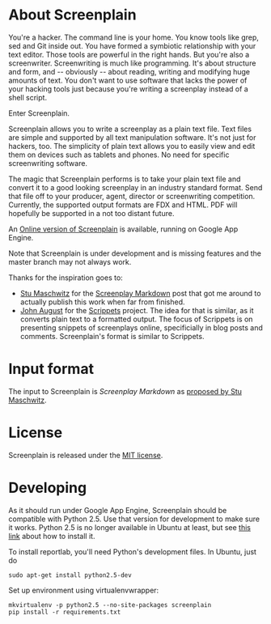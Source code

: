 About Screenplain
=================

You're a hacker. The command line is your home. You know tools like grep, sed
and Git inside out. You have formed a symbiotic relationship with your text
editor. Those tools are powerful in the right hands. But you're also a
screenwriter. Screenwriting is much like programming. It's about structure and
form, and -- obviously -- about reading, writing and modifying huge amounts of
text. You don't want to use software that lacks the power of your hacking
tools just because you're writing a screenplay instead of a shell script.

Enter Screenplain.

Screenplain allows you to write a screenplay as a plain text file. Text files
are simple and supported by all text manipulation software. It's not just for
hackers, too. The simplicity of plain text allows you to easily view and edit
them on devices such as tablets and phones. No need for specific screenwriting
software.

The magic that Screenplain performs is to take your plain text file and
convert it to a good looking screenplay in an industry standard format.
Send that file off to your producer, agent, director or screenwriting
competition. Currently, the supported output formats are FDX and HTML.
PDF will hopefully be supported in a not too distant future.

An [Online version of Screenplain](http://screenplain.appspot.com) is
available, running on Google App Engine.

Note that Screenplain is under development and is missing features and
the master branch may not always work.

Thanks for the inspiration goes to:

  * [Stu Maschwitz](http://prolost.com) for the [Screenplay Markdown](http://prolost.com/spmd)
    post that got me around to actually publish this work when far from finished.
  * [John August](http://johnaugust.com/) for the [Scrippets](http://scrippets.org/) project.
    The idea for that is similar, as it converts plain text to a formatted output. The focus of
    Scrippets is on presenting snippets of screenplays online, specificially in blog posts and
    comments. Screenplain's format is similar to Scrippets.

Input format
============

The input to Screenplain is *Screenplay Markdown* as [proposed by Stu Maschwitz](http://prolost.com/storage/downloads/spmd/SPMD_proposal.html).


License
=======

Screenplain is released under the [MIT license](http://www.opensource.org/licenses/mit-license.php).


Developing
==========

As it should run under Google App Engine, Screenplain should be
compatible with Python 2.5. Use that version for development to make
sure it works. Python 2.5 is no longer available in Ubuntu at least,
but see
[this link](http://kovshenin.com/archives/installing-python-2-5-on-ubuntu-linux-10-10/)
about how to install it.

To install reportlab, you'll need Python's development files. In
Ubuntu, just do

    sudo apt-get install python2.5-dev

Set up environment using virtualenvwrapper:

    mkvirtualenv -p python2.5 --no-site-packages screenplain
    pip install -r requirements.txt

